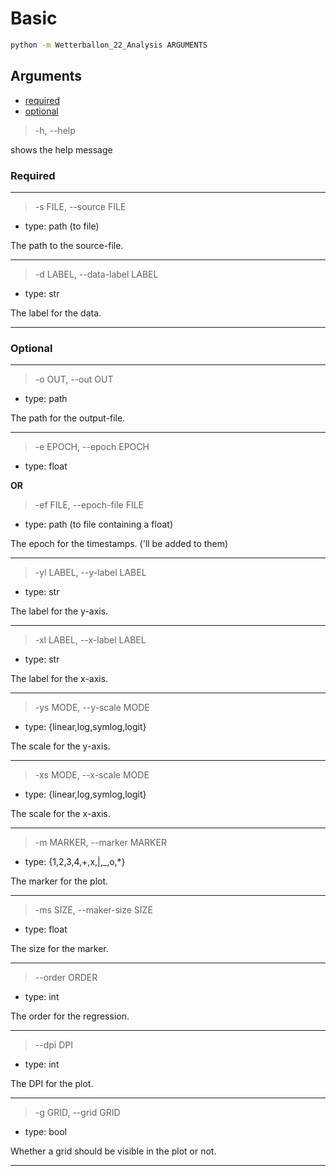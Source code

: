 # Basic

```bash
python -m Wetterballon_22_Analysis ARGUMENTS
```

## Arguments

- [required](#required)
- [optional](#optional)

> -h, --help

shows the help message


### Required

---
> -s FILE, --source FILE

* type: path (to file)

The path to the source-file.

---
> -d LABEL, --data-label LABEL

* type: str

The label for the data.

---

### Optional

---
> -o OUT, --out OUT

* type: path

The path for the output-file.

---
> -e EPOCH, --epoch EPOCH

* type: float

**OR**

> -ef FILE, --epoch-file FILE

* type: path (to file containing a float)

The epoch for the timestamps. ('ll be added to them)

---
> -yl LABEL, --y-label LABEL

* type: str

The label for the y-axis.

---
> -xl LABEL, --x-label LABEL

* type: str

The label for the x-axis.

---
> -ys MODE, --y-scale MODE

* type: {linear,log,symlog,logit}

The scale for the y-axis.

---
> -xs MODE, --x-scale MODE

* type: {linear,log,symlog,logit}

The scale for the x-axis.

---
> -m MARKER, --marker MARKER

* type: {1,2,3,4,+,x,|,\_,o,\*}

The marker for the plot.

---
> -ms SIZE, --maker-size SIZE

* type: float

The size for the marker.

---
> --order ORDER

* type: int

The order for the regression.

---
> --dpi DPI

* type: int

The DPI for the plot.

---
> -g GRID, --grid GRID

* type: bool

Whether a grid should be visible in the plot or not.

---
